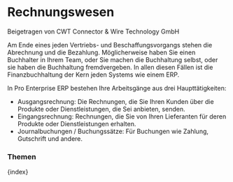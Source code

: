 # Rechnungswesen
<span class="text-muted contributed-by">Beigetragen von CWT Connector & Wire Technology GmbH</span>

Am Ende eines jeden Vertriebs- und Beschaffungsvorgangs stehen die Abrechnung und die Bezahlung. Möglicherweise haben Sie einen Buchhalter in Ihrem Team, oder Sie machen die Buchhaltung selbst, oder sie haben die Buchhaltung fremdvergeben. In allen diesen Fällen ist die Finanzbuchhaltung der Kern jeden Systems wie einem ERP.

In Pro Enterprise ERP bestehen Ihre Arbeitsgänge aus drei Haupttätigkeiten:

* Ausgangsrechnung: Die Rechnungen, die Sie Ihren Kunden über die Produkte oder Dienstleistungen, die Sei anbieten, senden.
* Eingangsrechnung: Rechnungen, die Sie von Ihren Lieferanten für deren Produkte oder Dienstleistungen erhalten.
* Journalbuchungen / Buchungssätze: Für Buchungen wie Zahlung, Gutschrift und andere.

### Themen

{index}

